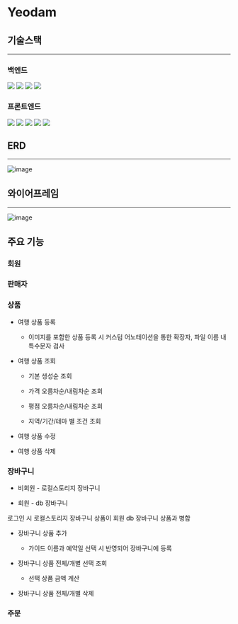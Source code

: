 # Yeodam

## 기술스택
------
### 백엔드

<img src="https://img.shields.io/badge/SpringBoot-6DB33F?style=for-the-badge&logo=spring&logoColor=white">
<img src="https://img.shields.io/badge/springsecurity-6DB33F?style=for-the-badge&logo=spring&logoColor=white">
<img src="https://img.shields.io/badge/Spring%20Data%20JPA-6DB33F?style=for-the-badge&logo=spring&logoColor=white">
<img src = "https://img.shields.io/badge/mysql-4479A1?style=for-the-badge&logo=mysql&logoColor=white">


### 프론트엔드

<img src="https://img.shields.io/badge/HTML5-E34F26?style=for-the-badge&logo=html5&logoColor=white">
<img src="https://img.shields.io/badge/JSS-F7DF1E?style=for-the-badge&logo=JSS&logoColor=white">
<img src="https://img.shields.io/badge/CSS3-1572B6?style=for-the-badge&logo=css3&logoColor=white">
<img src="https://img.shields.io/badge/Bootstrap-563D7C?style=for-the-badge&logo=bootstrap&logoColor=white">
<img src="https://img.shields.io/badge/thymeleaf-005F0F?style=for-the-badge&logo=thymeleaf&logoColor=white">

## ERD
------

![image](/uploads/10bf0caa122776e65be40905430b2a8a/image.png)


## 와이어프레임
------

![image](/uploads/0a03ecb6d2851c5b50dd509cddd98816/image.png)


## 주요 기능

### 회원

### 판매자

### 상품

+ 여행 상품 등록
    + 이미지를 포함한 상품 등록 시 커스텀 어노테이션을 통한 확장자, 파일 이름 내 특수문자 검사

+ 여행 상품 조회
    + 기본 생성순 조회

    + 가격 오름차순/내림차순 조회

    + 평점 오름차순/내림차순 조회
    
    + 지역/기간/테마 별 조건 조회

+ 여행 상품 수정

+ 여행 상품 삭제

### 장바구니
+ 비회원 - 로컬스토리지 장바구니

+ 회원 - db 장바구니

로그인 시 로컬스토리지 장바구니 상품이 회원 db 장바구니 상품과 병합

+ 장바구니 상품 추가
    + 가이드 이름과 예약일 선택 시 반영되어 장바구니에 등록

+ 장바구니 상품 전체/개별 선택 조회
    + 선택 상품 금액 계산

+ 장바구니 상품 전체/개별  삭제

### 주문
